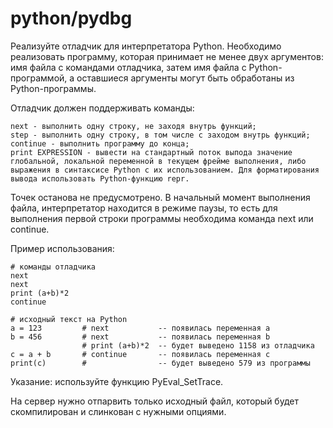 # python/pydbg

Реализуйте отладчик для интерпретатора Python. Необходимо реализовать программу, которая принимает не менее двух
аргументов: имя файла с командами отладчика, затем имя файла c Python-программой, а оставшиеся аргументы могут быть
обработаны из Python-программы.

Отладчик должен поддерживать команды:

    next - выполнить одну строку, не заходя внутрь функций;
    step - выполнить одну строку, в том числе с заходом внутрь функций;
    continue - выполнить программу до конца;
    print EXPRESSION - вывести на стандартный поток выпода значение глобальной, локальной переменной в текущем фрейме выполнения, либо выражения в синтаксисе Python с их использованием. Для форматирования вывода использовать Python-функцию repr.

Точек останова не предусмотрено. В начальный момент выполнения файла, интерпретатор находится в режиме паузы, то есть
для выполнения первой строки программы необходима команда next или continue.

Пример использования:

```
# команды отладчика
next
next
print (a+b)*2
continue

# исходный текст на Python
a = 123         # next           -- появилась переменная a
b = 456         # next           -- появилась переменная b
                # print (a+b)*2  -- будет выведено 1158 из отладчика
c = a + b       # continue       -- появилась переменная c
print(c)        #                -- будет выведено 579 из программы
```

Указание: используйте функцию PyEval_SetTrace.

На сервер нужно отпарвить только исходный файл, который будет скомпилирован и слинкован с нужными опциями.
